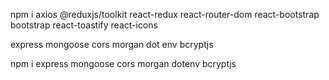 npm i axios @reduxjs/toolkit react-redux react-router-dom react-bootstrap bootstrap react-toastify react-icons

express mongoose cors morgan dot env bcryptjs

<!-- nodemailer  -->
 <!-- joi multer -->
 <!-- jsonwebtoken -->

npm i express mongoose cors morgan dotenv bcryptjs

